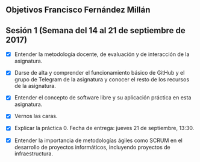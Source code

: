 ## Objetivos Francisco Fernández Millán
## Sesión 1 (Semana del 14 al 21 de septiembre de 2017)

- [x]	Entender la metodología docente, de evaluación y de interacción de la asignatura.

- [x]	Darse de alta y comprender el funcionamiento básico de GitHub y el grupo de Telegram de la asignatura y conocer el resto de los recursos de la asignatura.

- [x]	Entender el concepto de software libre y su aplicación práctica en esta asignatura.

- [x]	Vernos las caras.

- [x]	Explicar la práctica 0. Fecha de entrega: jueves 21 de septiembre, 13:30.

- [x]	Entender la importancia de metodologías ágiles como SCRUM en el desarrollo de proyectos informáticos, incluyendo proyectos de infraestructura.
